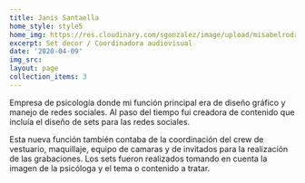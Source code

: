 ```yaml
---
title: Janis Santaella
home_style: style5
home_img: https://res.cloudinary.com/sgonzalez/image/upload/misabelrodriguez/janis-santaella/thumbnail.png
excerpt: Set decor / Coordinadora audiovisual
date: '2020-04-09'
img_src: 
layout: page
collection_items: 3
---
```


Empresa de psicología donde mi función principal era de diseño gráfico y manejo de redes sociales. Al paso del tiempo fui creadora de contenido que incluía el diseño de sets para las redes sociales.

Esta nueva función también contaba de la coordinación del crew de vestuario, maquillaje, equipo de camaras y de invitados para la realización de las grabaciones. Los sets fueron realizados tomando en cuenta la imagen de la psicóloga y el tema o contenido a tratar.